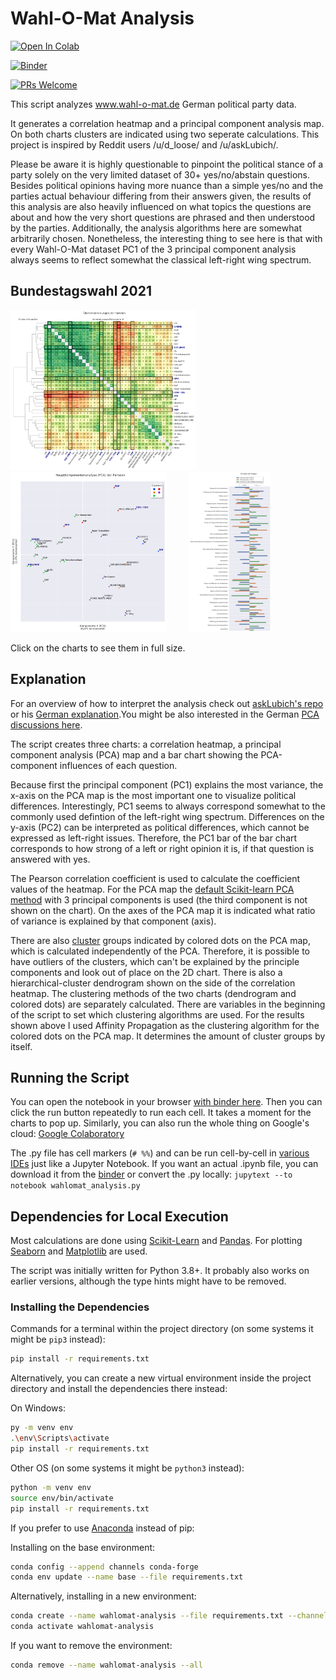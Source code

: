 # Wahl-O-Mat Analysis

[![Open In Colab](https://colab.research.google.com/assets/colab-badge.svg)](https://colab.research.google.com/github/microraptor/wahlomat-analysis/blob/main/wahlomat_analysis.ipynb)

[![Binder](https://mybinder.org/badge_logo.svg)](https://mybinder.org/v2/gh/microraptor/wahlomat-analysis/HEAD?filepath=wahlomat_analysis.ipynb)

[![PRs Welcome](https://img.shields.io/badge/PRs-welcome-green.svg)](http://makeapullrequest.com)

This script analyzes www.wahl-o-mat.de German political party data.

It generates a correlation heatmap and a principal component analysis map.
On both charts clusters are indicated using two seperate calculations.
This project is inspired by Reddit users /u/d_loose/ and /u/askLubich/.

Please be aware it is highly questionable to pinpoint the political stance of a party solely on the very limited dataset of 30+ yes/no/abstain questions. Besides political opinions having more nuance than a simple yes/no and the parties actual behaviour differing from their answers given, the results of this analysis are also heavily influenced on what topics the questions are about and how the very short questions are phrased and then understood by the parties. Additionally, the analysis algorithms here are somewhat arbitrarily chosen. Nonetheless, the interesting thing to see here is that with every Wahl-O-Mat dataset PC1 of the 3 principal component analysis always seems to reflect somewhat the classical left-right wing spectrum.

## Bundestagswahl 2021

<span>
    <img src="https://raw.githubusercontent.com/microraptor/wahlomat_analysis/main/bundestagswahl2021_c_matrix.svg" height="256" alt="Correlation Heatmap">
    &emsp;&emsp;
    <img src="https://raw.githubusercontent.com/microraptor/wahlomat_analysis/main/bundestagswahl2021_pca_map.svg" height="256" alt="Principal Component Analysis">
    &emsp;&emsp;
    <img src="https://raw.githubusercontent.com/microraptor/wahlomat_analysis/main/bundestagswahl2021_pca_influences.svg" height="256" alt="Principal Component Influences">
</span>

Click on the charts to see them in full size.

## Explanation

For an overview of how to interpret the analysis check out [askLubich's repo](https://github.com/askLubich/Wahl-O-Mat-EU-2019) or his [German explanation](https://www.reddit.com/r/de/comments/bqubdv/wahlomat_analyse_zur_euparlamentswahl_2019_oc/eo7zmaq/).You might be also interested in the German [PCA discussions here](https://www.reddit.com/r/de/comments/1ijw36w/politische_%C3%A4hnlichkeit_von_parteien_nach/).

The script creates three charts: a correlation heatmap, a principal component analysis (PCA) map and a bar chart showing the PCA-component influences of each question.

Because first the principal component (PC1) explains the most variance, the x-axis on the PCA map is the most important one to visualize political differences. Interestingly, PC1 seems to always correspond somewhat to the commonly used defintion of the left-right wing spectrum. Differences on the y-axis (PC2) can be interpreted as political differences, which cannot be expressed as left-right issues. Therefore, the PC1 bar of the bar chart corresponds to how strong of a left or right opinion it is, if that question is answered with yes.

The Pearson correlation coefficient is used to calculate the coefficient values of the heatmap. For the PCA map the [default Scikit-learn PCA method](https://scikit-learn.org/stable/modules/decomposition.html) with 3 principal components is used (the third component is not shown on the chart). On the axes of the PCA map it is indicated what ratio of variance is explained by that component (axis).

There are also [cluster](https://scikit-learn.org/stable/modules/clustering.html) groups indicated by colored dots on the PCA map, which is calculated independently of the PCA. Therefore, it is possible to have outliers of the clusters, which can't be explained by the principle components and look out of place on the 2D chart. There is also a hierarchical-cluster dendrogram shown on the side of the correlation heatmap. The clustering methods of the two charts (dendrogram and colored dots) are separately calculated. There are variables in the beginning of the script to set which clustering algorithms are used. For the results shown above I used Affinity Propagation as the clustering algorithm for the colored dots on the PCA map. It determines the amount of cluster groups by itself.

## Running the Script

You can open the notebook in your browser [with binder here](https://mybinder.org/v2/gh/microraptor/wahlomat_analysis/HEAD?filepath=wahlomat_analysis.py). Then you can click the run button repeatedly to run each cell. It takes a moment for the charts to pop up. Similarly, you can also run the whole thing on Google's cloud: [Google Colaboratory](https://colab.research.google.com/github/microraptor/wahlomat_analysis/blob/main/wahlomat_analysis.ipynb)

The .py file has cell markers (`# %%`) and can be run cell-by-cell in [various IDEs](https://jupytext.readthedocs.io/en/latest/formats.html#the-percent-format) just like a Jupyter Notebook. If you want an actual .ipynb file, you can download it from the [binder](https://mybinder.org/v2/gh/microraptor/wahlomat_analysis/HEAD?filepath=wahlomat_analysis.py) or convert the .py locally: `jupytext --to notebook wahlomat_analysis.py`

## Dependencies for Local Execution

Most calculations are done using [Scikit-Learn](https://scikit-learn.org/) and [Pandas](https://pandas.pydata.org/). For plotting [Seaborn](https://seaborn.pydata.org/) and [Matplotlib](https://matplotlib.org/) are used.

The script was initially written for Python 3.8+. It probably also works on earlier versions, although the type hints might have to be removed.

### Installing the Dependencies

Commands for a terminal within the project directory (on some systems it might be `pip3` instead):

```sh
pip install -r requirements.txt
```

Alternatively, you can create a new virtual environment inside the project directory and install the dependencies there instead:

On Windows:

```sh
py -m venv env
.\env\Scripts\activate
pip install -r requirements.txt
```

Other OS (on some systems it might be `python3` instead):

```sh
python -m venv env
source env/bin/activate
pip install -r requirements.txt
```

If you prefer to use [Anaconda](https://www.anaconda.com/products/individual#Downloads) instead of pip:

Installing on the base environment:

```sh
conda config --append channels conda-forge
conda env update --name base --file requirements.txt
```

Alternatively, installing in a new environment:

```sh
conda create --name wahlomat-analysis --file requirements.txt --channel defaults --channel conda-forge
conda activate wahlomat-analysis
```

If you want to remove the environment:

```sh
conda remove --name wahlomat-analysis --all
```
